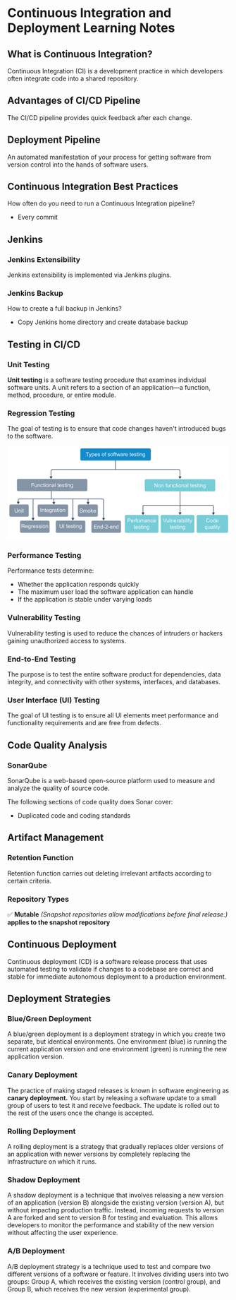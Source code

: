 # Continuous Integration and Deployment Learning Notes

## What is Continuous Integration?

Continuous Integration (CI) is a development practice in which developers often integrate code into a shared repository.

## Advantages of CI/CD Pipeline

The CI/CD pipeline provides quick feedback after each change.

## Deployment Pipeline

An automated manifestation of your process for getting software from version control into the hands of software users.

## Continuous Integration Best Practices

How often do you need to run a Continuous Integration pipeline?
- Every commit

## Jenkins

### Jenkins Extensibility
Jenkins extensibility is implemented via Jenkins plugins.

### Jenkins Backup
How to create a full backup in Jenkins?
- Copy Jenkins home directory and create database backup

## Testing in CI/CD

### Unit Testing
**Unit testing** is a software testing procedure that examines individual software units. A unit refers to a section of an application—a function, method, procedure, or entire module.

### Regression Testing
The goal of testing is to ensure that code changes haven't introduced bugs to the software.

![Regression Testing](media/media1.svg)

### Performance Testing
Performance tests determine:
- Whether the application responds quickly
- The maximum user load the software application can handle
- If the application is stable under varying loads

### Vulnerability Testing
Vulnerability testing is used to reduce the chances of intruders or hackers gaining unauthorized access to systems.

### End-to-End Testing
The purpose is to test the entire software product for dependencies, data integrity, and connectivity with other systems, interfaces, and databases.

### User Interface (UI) Testing
The goal of UI testing is to ensure all UI elements meet performance and functionality requirements and are free from defects.

## Code Quality Analysis

### SonarQube
SonarQube is a web-based open-source platform used to measure and analyze the quality of source code.

The following sections of code quality does Sonar cover:
- Duplicated code and coding standards

## Artifact Management

### Retention Function
Retention function carries out deleting irrelevant artifacts according to certain criteria.

### Repository Types
✅ **Mutable** *(Snapshot repositories allow modifications before final release.)* **applies to the snapshot repository**

## Continuous Deployment

Continuous deployment (CD) is a software release process that uses automated testing to validate if changes to a codebase are correct and stable for immediate autonomous deployment to a production environment.

## Deployment Strategies

### Blue/Green Deployment
A blue/green deployment is a deployment strategy in which you create two separate, but identical environments. One environment (blue) is running the current application version and one environment (green) is running the new application version.

### Canary Deployment
The practice of making staged releases is known in software engineering as **canary deployment.** You start by releasing a software update to a small group of users to test it and receive feedback. The update is rolled out to the rest of the users once the change is accepted.

### Rolling Deployment
A rolling deployment is a strategy that gradually replaces older versions of an application with newer versions by completely replacing the infrastructure on which it runs.

### Shadow Deployment
A shadow deployment is a technique that involves releasing a new version of an application (version B) alongside the existing version (version A), but without impacting production traffic. Instead, incoming requests to version A are forked and sent to version B for testing and evaluation. This allows developers to monitor the performance and stability of the new version without affecting the user experience.

### A/B Deployment
A/B deployment strategy is a technique used to test and compare two different versions of a software or feature. It involves dividing users into two groups: Group A, which receives the existing version (control group), and Group B, which receives the new version (experimental group).
